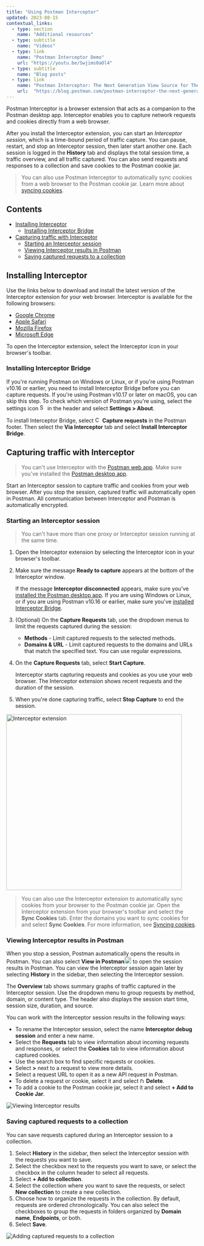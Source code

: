 ```yaml
---
title: "Using Postman Interceptor"
updated: 2023-08-15
contextual_links:
  - type: section
    name: "Additional resources"
  - type: subtitle
    name: "Videos"
  - type: link
    name: "Postman Interceptor Demo"
    url: "https://youtu.be/Swjims0aOl4"
  - type: subtitle
    name: "Blog posts"
  - type: link
    name: "Postman Interceptor: The Next Generation View Source for The API Economy"
    url:  "https://blog.postman.com/postman-interceptor-the-next-generation-view-source-for-the-api-economy/"
---
```


Postman Interceptor is a browser extension that acts as a companion to the Postman desktop app. Interceptor enables you to capture network requests and cookies directly from a web browser.

After you install the Interceptor extension, you can start an _Interceptor session_, which is a time-bound period of traffic capture. You can pause, restart, and stop an Interceptor session, then later start another one. Each session is logged in the **History** tab and displays the total session time, a traffic overview, and all traffic captured. You can also send requests and responses to a collection and save cookies to the Postman cookie jar.

> You can also use Postman Interceptor to automatically sync cookies from a web browser to the Postman cookie jar. Learn more about [syncing cookies](/docs/sending-requests/capturing-request-data/syncing-cookies/).

## Contents

* [Installing Interceptor](#installing-interceptor)
    * [Installing Interceptor Bridge](#installing-interceptor-bridge)
* [Capturing traffic with Interceptor](#capturing-traffic-with-interceptor)
    * [Starting an Interceptor session](#starting-an-interceptor-session)
    * [Viewing Interceptor results in Postman](#viewing-interceptor-results-in-postman)
    * [Saving captured requests to a collection](#saving-captured-requests-to-a-collection)

## Installing Interceptor

Use the links below to download and install the latest version of the Interceptor extension for your web browser. Interceptor is available for the following browsers:

* [Google Chrome](https://go.pstmn.io/interceptor-chrome)
* [Apple Safari](https://go.pstmn.io/interceptor-safari)
* [Mozilla Firefox](https://go.pstmn.io/interceptor-firefox)
* [Microsoft Edge](https://go.pstmn.io/interceptor-edge)

To open the Interceptor extension, select the Interceptor icon in your browser's toolbar.

### Installing Interceptor Bridge

If you're running Postman on Windows or Linux, or if you're using Postman v10.16 or earlier, you need to install Interceptor Bridge before you can capture requests. If you're using Postman v10.17 or later on macOS, you can skip this step. To check which version of Postman you're using, select the settings icon <img alt="Settings icon" src="https://assets.postman.com/postman-docs/icon-settings-v9.jpg#icon" width="16px"> in the header and select **Settings > About**.

To install Interceptor Bridge, select <img alt="Capture icon" src="https://assets.postman.com/postman-docs/icon-capture.jpg#icon" width="15px"> **Capture requests** in the Postman footer. Then select the **Via Interceptor** tab and select **Install Interceptor Bridge**.

## Capturing traffic with Interceptor

> You can't use Interceptor with the [Postman web app](/docs/getting-started/installation/installation-and-updates/#web-limitations). Make sure you've installed the [Postman desktop app](/docs/getting-started/installation/installation-and-updates/).

Start an Interceptor session to capture traffic and cookies from your web browser. After you stop the session, captured traffic will automatically open in Postman. All communication between Interceptor and Postman is automatically encrypted.

### Starting an Interceptor session

> You can't have more than one proxy or Interceptor session running at the same time.

1. Open the Interceptor extension by selecting the Interceptor icon in your browser's toolbar.
1. Make sure the message **Ready to capture** appears at the bottom of the Interceptor window.

    If the message **Interceptor disconnected** appears, make sure you've [installed the Postman desktop app](/docs/getting-started/installation/installation-and-updates/). If you are using Windows or Linux, or if you are using Postman v10.16 or earlier, make sure you've [installed Interceptor Bridge](#installing-interceptor-bridge).

1. (Optional) On the **Capture Requests** tab, use the dropdown menus to limit the requests captured during the session:

    * **Methods** - Limit captured requests to the selected methods.
    * **Domains & URL** - Limit captured requests to the domains and URLs that match the specified text. You can use regular expressions.

1. On the **Capture Requests** tab, select **Start Capture**.

    Interceptor starts capturing requests and cookies as you use your web browser. The Interceptor extension shows recent requests and the duration of the session.

1. When you're done capturing traffic, select **Stop Capture** to end the session.

<img alt="Interceptor extension" src="https://assets.postman.com/postman-docs/v10/interceptor-extension-v10-17.jpg" width="462px" />

> You can also use the Interceptor extension to automatically sync cookies from your browser to the Postman cookie jar. Open the Interceptor extension from your browser's toolbar and select the **Sync Cookies** tab. Enter the domains you want to sync cookies for and select **Sync Cookies**. For more information, see [Syncing cookies](/docs/sending-requests/capturing-request-data/syncing-cookies/).

### Viewing Interceptor results in Postman

When you stop a session, Postman automatically opens the results in Postman. You can also select **View in Postman**<img alt="External link icon" src="https://assets.postman.com/postman-docs/icon-external-link.jpg#icon" width="18px"> to open the session results in Postman. You can view the Interceptor session again later by selecting **History** in the sidebar, then selecting the Interceptor session.

The **Overview** tab shows summary graphs of traffic captured in the Interceptor session. Use the dropdown menu to group requests by method, domain, or content type. The header also displays the session start time, session size, duration, and source.

You can work with the Interceptor session results in the following ways:

* To rename the Interceptor session, select the name **Interceptor debug session** and enter a new name.
* Select the **Requests** tab to view information about incoming requests and responses, or select the **Cookies** tab to view information about captured cookies.
* Use the search box to find specific requests or cookies.
* Select **>** next to a request to view more details.
* Select a request URL to open it as a new API request in Postman.
* To delete a request or cookie, select it and select <img alt="Delete icon" src="https://assets.postman.com/postman-docs/icon-delete-v9.jpg#icon" width="12px"> **Delete**.
* To add a cookie to the Postman cookie jar, select it and select **+ Add to Cookie Jar**.

<img alt="Viewing Interceptor results" src="https://assets.postman.com/postman-docs/v10/interceptor-view-results-v10-17.jpg" />

### Saving captured requests to a collection

You can save requests captured during an Interceptor session to a collection.

1. Select **History** in the sidebar, then select the Interceptor session with the requests you want to save.
1. Select the checkbox next to the requests you want to save, or select the checkbox in the column header to select all requests.
1. Select **+ Add to collection**.
1. Select the collection where you want to save the requests, or select **New collection** to create a new collection.
1. Choose how to organize the requests in the collection. By default, requests are ordered chronologically. You can also select the checkboxes to group the requests in folders organized by **Domain name**, **Endpoints**, or both.
1. Select **Save**.

<img alt="Adding captured requests to a collection" src="https://assets.postman.com/postman-docs/v10/interceptor-add-to-collection-v10-17.jpg" />
